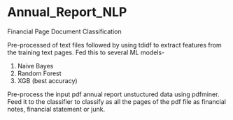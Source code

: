 # Annual_Report_NLP
Financial Page Document Classification

Pre-processed of text files followed by using tdidf to extract features from the training text pages.
Fed this to several ML models-
1. Naive Bayes
2. Random Forest
3. XGB (best accuracy)

Pre-process the input pdf annual report unstuctured data using pdfminer. Feed it to the classifier to classify as all the pages of the pdf file as financial notes, financial statement or junk.
